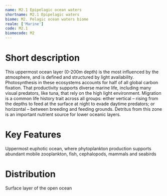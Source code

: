 ```yaml
---
name: M2.1 Epipelagic ocean waters
shortname: M2.1 Epipelagic waters
biome: M2. Pelagic ocean waters biome
realm: ['Marine']
code: M2.1
biomecode: M2
---
```

# Short description

This uppermost ocean layer (0-200m depth) is the most influenced by the atmosphere, and is defined and structured by light availability. Photosynthesis in these ecosystems accounts for half of all global carbon fixation. That productivity supports diverse marine life, including many visual predators, like tuna, that rely on the high light environment. Migration is a common life history trait across all groups: either vertical – rising from the depths to feed at the surface at night to evade daytime predators; or horizontal – between breeding and feeding grounds. Detritus from this zone is an important nutrient source for lower oceanic layers.

# Key Features

Uppermost euphotic ocean, where phytoplankton production supports abundant mobile zooplankton, fish, cephalopods, mammals and seabirds

# Distribution

Surface layer of the open ocean
